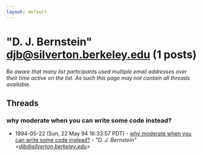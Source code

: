 ```yaml
---
layout: default
---
```


# "D. J. Bernstein" <djb@silverton.berkeley.edu> (1 posts)

_Be aware that many list participants used multiple email addresses over their time active on the list. As such this page may not contain all threads available._

## Threads

### why moderate when you can write some code instead?
+ 1994-05-22 (Sun, 22 May 94 16:33:57 PDT) - [why moderate when you can write some code instead?](/archive/1994/05/8dc8ae396ba0b43b8701748c33325d9a501c68205adaf672ea98eeff7a48bf8d) - _"D. J. Bernstein" \<djb@silverton.berkeley.edu\>_

